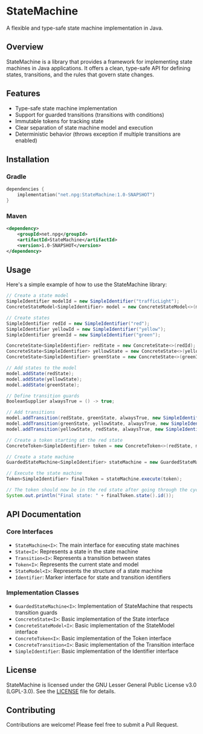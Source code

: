 # StateMachine

A flexible and type-safe state machine implementation in Java.

## Overview

StateMachine is a library that provides a framework for implementing state machines in Java applications. It offers a clean, type-safe API for defining states, transitions, and the rules that govern state changes.

## Features

- Type-safe state machine implementation
- Support for guarded transitions (transitions with conditions)
- Immutable tokens for tracking state
- Clear separation of state machine model and execution
- Deterministic behavior (throws exception if multiple transitions are enabled)

## Installation

### Gradle

```kotlin
dependencies {
    implementation("net.npg:StateMachine:1.0-SNAPSHOT")
}
```

### Maven

```xml
<dependency>
    <groupId>net.npg</groupId>
    <artifactId>StateMachine</artifactId>
    <version>1.0-SNAPSHOT</version>
</dependency>
```

## Usage

Here's a simple example of how to use the StateMachine library:

```java
// Create a state model
SimpleIdentifier modelId = new SimpleIdentifier("trafficLight");
ConcreteStateModel<SimpleIdentifier> model = new ConcreteStateModel<>(modelId);

// Create states
SimpleIdentifier redId = new SimpleIdentifier("red");
SimpleIdentifier yellowId = new SimpleIdentifier("yellow");
SimpleIdentifier greenId = new SimpleIdentifier("green");

ConcreteState<SimpleIdentifier> redState = new ConcreteState<>(redId);
ConcreteState<SimpleIdentifier> yellowState = new ConcreteState<>(yellowId);
ConcreteState<SimpleIdentifier> greenState = new ConcreteState<>(greenId);

// Add states to the model
model.addState(redState);
model.addState(yellowState);
model.addState(greenState);

// Define transition guards
BooleanSupplier alwaysTrue = () -> true;

// Add transitions
model.addTransition(redState, greenState, alwaysTrue, new SimpleIdentifier("redToGreen"));
model.addTransition(greenState, yellowState, alwaysTrue, new SimpleIdentifier("greenToYellow"));
model.addTransition(yellowState, redState, alwaysTrue, new SimpleIdentifier("yellowToRed"));

// Create a token starting at the red state
ConcreteToken<SimpleIdentifier> token = new ConcreteToken<>(redState, model);

// Create a state machine
GuardedStateMachine<SimpleIdentifier> stateMachine = new GuardedStateMachine<>();

// Execute the state machine
Token<SimpleIdentifier> finalToken = stateMachine.execute(token);

// The token should now be in the red state after going through the cycle
System.out.println("Final state: " + finalToken.state().id());
```

## API Documentation

### Core Interfaces

- `StateMachine<I>`: The main interface for executing state machines
- `State<I>`: Represents a state in the state machine
- `Transition<I>`: Represents a transition between states
- `Token<I>`: Represents the current state and model
- `StateModel<I>`: Represents the structure of a state machine
- `Identifier`: Marker interface for state and transition identifiers

### Implementation Classes

- `GuardedStateMachine<I>`: Implementation of StateMachine that respects transition guards
- `ConcreteState<I>`: Basic implementation of the State interface
- `ConcreteStateModel<I>`: Basic implementation of the StateModel interface
- `ConcreteToken<I>`: Basic implementation of the Token interface
- `ConcreteTransition<I>`: Basic implementation of the Transition interface
- `SimpleIdentifier`: Basic implementation of the Identifier interface

## License

StateMachine is licensed under the GNU Lesser General Public License v3.0 (LGPL-3.0). See the [LICENSE](LICENSE) file for details.

## Contributing

Contributions are welcome! Please feel free to submit a Pull Request.